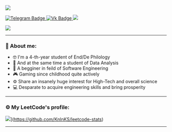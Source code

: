 ![](https://komarev.com/ghpvc/?username=P2WYujiro&color=lightgrey&style=for-the-badge)

<div id="header" align="left">
<div id="badges">
  <a href="https://t.me/P2WYujiro"">
    <img src="https://img.shields.io/badge/Telegram-blue?style=for-the-badge&logo=telegram&logoColor=white" alt="Telegram Badge"/>
  </a>
  <a href="https://vk.com/p2wyujiro">
    <img src="https://img.shields.io/badge/Вконтакте-blue?style=for-the-badge&logo=vk&logoColor=white" alt="Vk Badge"/>
  </a>
  <a href ="https://leetcode.com/u/P2WYujiro"/>
    <img src ="https://img.shields.io/badge/LeetCode-000000?style=for-the-badge&logo=LeetCode&logoColor=#d16c06"/>
  </a>
</div>
  
![](https://readme-typing-svg.herokuapp.com?font=Fira+Code&pause=1000&color=9EF74C&background=8B00DF00&center=true&vCenter=true&multiline=true&random=false&width=800&height=100&lines=Hello+there!+Thx+for+visiting+my+tra...humble+profile.;Name's+Igor%2C+pleased+to+meet+You!)

---

### :memo: About me:
- :nerd_face: I'm a 4-th-year student of End/De Philology
- :robot: And at the same time a student of Data Analysis
- :thinking: A begginer in feild of Software Engineering
- :video_game: Gaming since childhood quite actively
- :gear: Share an insanely huge interest for High-Tech and overall science
- :computer: Desparate to aсquire engineering skills and bring prosperity

---

### :gear: My LeetCode's profile:
![](https://leetcode-stats-six.vercel.app/api?username=P2WYujiro&theme=dark)](https://github.com/KnlnKS/leetcode-stats) 

---

